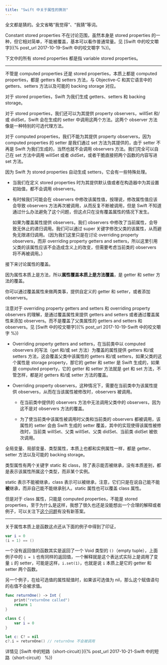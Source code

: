 ```yaml
---
title: "Swift 中关于属性的猜测"
---
```


全文都是猜的。全文省略“我觉得”、“我猜”等词。

Constant stored properties 不在讨论范围，虽然本身是 stored properties 的一种，但它相对简单，不能被覆盖，基本可以看作普通常量。见 [Swift 中的咬文嚼字]({% post_url 2017-10-19-Swift 中的咬文嚼字 %})。

下文中的所有 stored properties 都是指 variable stored properties。

---

不管是 computed properties 还是 stored properties，本质上都是 computed properties，都是 getters 和 setters 方法，与 Objective-C 和其它语言中的 getters、setters 方法以及可能的 backing storage 对应。

对于 stored properties，Swift 为我们生成 getters、setters 和 backing storage。

对于 stored properties，我们还可以为其提供 property observers，willSet 和/或 didSet，Swift 会在生成的 setter 中调用这两个方法。这两个 observer 方法像是一种特别的可选代理方法。

对于 computed properties，我们不能为其提供 property observers，因为 computed properties 的 setter 是我们通过 set 方法为其提供的，由于 setter 不再是 Swift 为我们生成的，当然也就不会调用 observers 方法。我们完全可以自己在 set 方法中调用 willSet 或者 didSet，或者干脆直接把两个函数的内容写进 set 方法。

因为 Swift 为 stored properties 自动生成 setters，它会有一些特殊处理。

* 当我们在定义 stored properties 时为其提供默认值或者在构造器中为其设置初始值，都不会调用 observers。

* 有时候我们可能会在 observers 中修改该属性值，按理说，修改属性值应该会导致 observers 方法再次被调用，从而反复不断被调用，但是 Swift 不知道通过什么办法避免了这个问题，但这点只在没有覆盖属性的情况下发生。

  如果为覆盖属性提供 observers，我们 observers 中修改了当前属性，会导致无休止的递归调用。我们可以通过 super 关键字修改父类的该属性，从而避免无限递归调用。（因为我们这里只是在讨论 overriding property observers，而非 overriding property getters and setters，所以这里引用父类的该属性应该不会造成含义上的改变，但需要考虑当前类的 observers 将不再被调用。）

接下来讨论属性的覆盖。

因为属性本质上是方法，所以**属性覆盖本质上是方法覆盖**，是 getter 和 setter 方法的覆盖。

你可以通过覆盖属性来做两类事，提供自定义的 getter 和 setter，或者添加 observers。

注意对于 overriding property getters and setters 和 overriding property observers 的理解，是通过覆盖属性来提供 getters and setters 或者通过覆盖属性来添加 observers。而不是覆盖了父类属性的 getters and setters 和 observers。见 [Swift 中的咬文嚼字]({% post_url 2017-10-19-Swift 中的咬文嚼字 %})

- Overriding property getters and setters，在当前类中以 computed observers 的写法（get 和/或 set 方法）为覆盖的属性提供 getters 和/或 setters 方法，这会覆盖父类中该属性的 getters 和/或 setters，如果父类的这个属性是 storage property，那它的 getter 和 setter 是 Swift 生成的，如果是 computed property，它的 getter 和 setter 方法就是 get 和 set 方法，不管怎样，都是对 getters 和/或 setter 方法的覆盖。

- Overriding property observers，这种情况下，需要在当前类中为该属性提供 observers，从而在当该属性被修改时，observers 被调用。

  * 在当前类中提供的 observers 方法中无法调用父类中的 observers，因为这不是对 observers 方法的覆盖。

  * 为了使当前类中该属性被调用时父类和当前类的 observers 都被调用，该属性的 setter 会由 Swift 生成的 setter 覆盖，其中的实现使得该属性被修改时，当前类 willSet、父类 willSet、父类 didSet、当前类 didSet 被依次调用。

全局变量、局部变量、类型属性，本质上也都和实例属性一样，都是 getter、setter 方法以及可能的 backing storage。

类型属性有两个关键字 static 和 class，除了表示能否被继承，没有本质差别，都是表示该属性所属这个类型，而非某个实例。

static 表示不能被继承，class 表示可以被继承，注意，它们只是在说自己能不能**被**继承，而非自己能不能继承别人。static 属性也可以覆盖 class 属性。

但是对于 class 属性，只能是 computed properties，不能是 stored properties，至于为什么是这样，我想了很久也还是没能想出一个合理的解释或者例子，可以关注下[这个问题](https://stackoverflow.com/questions/45379921/why-are-class-stored-properties-not-supported-in-classes)有没有新答案。

---

关于属性本质上是函数这点还从下面的例子中得到了印证，

```swift
var i = 0
(i = 1) == ()
```

一个没有返回值的函数其实是返回了一个 Void 类型的 `()`（empty tuple），上面例子中的 `i = 1` 也有同样的返回值，一个解释就是这个表达式实际上是调用了变量 `i` 的 setter，可能是这样，`i.set(1)`，也就是说 `i` 本质上是它的 getter 和 setter 两个函数。

另一个例子，在给可选值的属性赋值时，如果该可选值为 nil，那么这个赋值语句的右值不会被求值。

```swift
func returnOne() -> Int {
    print("returnOne called")
    return 1
}

class C {
    var i = 0
}

let c: C? = nil
c?.i = returnOne() // returnOne 不会被调用
```

详情见 [Swift 中的短路（short-circuit）]({% post_url 2017-10-21-Swift 中的短路（short-circuit） %})